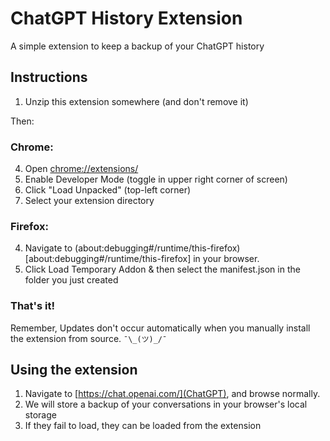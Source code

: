 # ChatGPT History Extension

A simple extension to keep a backup of your ChatGPT history

## Instructions

1. Unzip this extension somewhere (and don't remove it)

Then:

### Chrome:
4. Open [chrome://extensions/](chrome://extensions/)
5. Enable Developer Mode (toggle in upper right corner of screen)
6. Click "Load Unpacked" (top-left corner)
7. Select your extension directory

### Firefox: 
4. Navigate to (about:debugging#/runtime/this-firefox)[about:debugging#/runtime/this-firefox] in your browser.
5. Click Load Temporary Addon & then select the manifest.json in the folder you just created

### That's it!

Remember, Updates don't occur automatically when you manually install the extension from source. `¯\_(ツ)_/¯`


## Using the extension
1. Navigate to [https://chat.openai.com/](ChatGPT), and browse normally.
2. We will store a backup of your conversations in your browser's local storage
3. If they fail to load, they can be loaded from the extension
